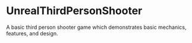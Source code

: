 # UnrealThirdPersonShooter
A basic third person shooter game which demonstrates basic mechanics, features, and design.
